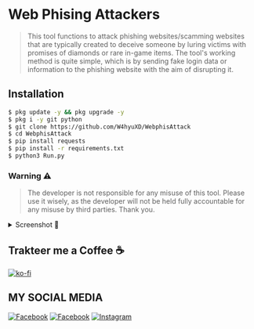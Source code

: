 # Web Phising Attackers

> This tool functions to attack phishing websites/scamming websites that are typically created to deceive someone by luring victims with promises of diamonds or rare in-game items. The tool's working method is quite simple, which is by sending fake login data or information to the phishing website with the aim of disrupting it.

## Installation 
```bash
$ pkg update -y && pkg upgrade -y
$ pkg i -y git python
$ git clone https://github.com/W4hyuXD/WebphisAttack
$ cd WebphisAttack
$ pip install requests
$ pip install -r requirements.txt
$ python3 Run.py
```

### Warning ⚠️ 

> The developer is not responsible for any misuse of this tool. Please use it wisely, as the developer will not be held fully accountable for any misuse by third parties. Thank you.

<details>
    <summary><bold>Screenshot 📸</bold></summary>
    
 ### Main Menu
   - Spam Web Phising (Available)
   - Dump Proxy (Not available)
   - Check Proxy Online (Not available)
   - Auto Report Web Phising (Not available)
   - Auto Report Massal Web Phising (Not available)
   - Spam Web Phising V2 (Not available)
   - Logout
![Image](https://github.com/user-attachments/assets/3997e83c-0b08-4773-86f0-cb8041fabe4f)
 ### Web Phising Spam Login
   - Input Url Target
   - Input Spam Amount
   - Input Thread
   - Log Spam
     ![Image](https://github.com/user-attachments/assets/eacdd53b-9ecc-4cfd-9358-be64bb50296b)
>
   ## Web Testing
![Image](https://github.com/user-attachments/assets/8f2d5281-05eb-40b5-b8bf-7e4a37f0c12a)
   ## Result Log Testing Web
![Image](https://github.com/user-attachments/assets/bacbb1ea-7d4a-4973-8b1d-d7f530e7d0a4)
</details>

## Trakteer me a Coffee ☕ 

[![ko-fi](https://ko-fi.com/img/githubbutton_sm.svg)](https://ko-fi.com/wahyuww567)

## MY SOCIAL MEDIA

[![Facebook](https://img.shields.io/badge/Facebook-Follow-blue?style=for-the-badge&logo=facebook)](https://www.facebook.com/whyxd.567)
[![Facebook](https://img.shields.io/badge/Facebook-Follow-blue?style=for-the-badge&logo=facebook)](https://www.facebook.com/whyu.404)
[![Instagram](https://img.shields.io/badge/Instagram-Follow-pink?style=for-the-badge&logo=Instagram)](https://www.instagram.com/why.404_)
